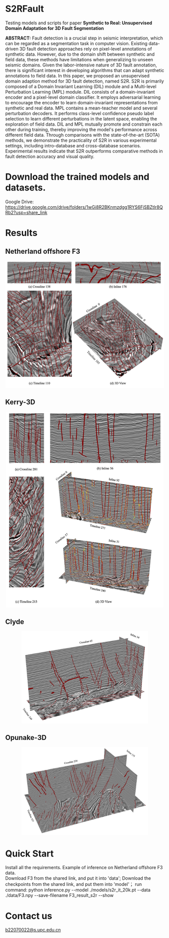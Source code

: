 # S2RFault
Testing models and scripts for paper **Synthetic to Real: Unsupervised Domain Adaptation for 3D Fault Segmentation**

**ABSTRACT:**
Fault detection is a crucial step in seismic interpretation, which can be regarded as a segmentation task in computer vision. Existing data-driven 3D fault detection approaches rely on pixel-level annotations of synthetic data. However, due to the domain shift between synthetic and field data, these methods have limitations when generalizing to unseen seismic domains. Given the labor-intensive nature of 3D fault annotation, there is significant interest in developing algorithms that can adapt synthetic annotations to field data. In this paper, we proposed an unsupervised domain adaption method for 3D fault detection, named S2R. S2R is primarily composed of a Domain Invariant Learning (DIL) module and a Multi-level Perturbation Learning (MPL) module. DIL consists of a domain-invariant encoder and a pixel-level domain classifier. It employs adversarial learning to encourage the encoder to learn domain-invariant representations from synthetic and real data. MPL contains a mean-teacher model and several perturbation decoders. It performs class-level confidence pseudo label selection to learn different perturbations in the latent space, enabling the exploration of field data. DIL and MPL mutually promote and constrain each other during training, thereby improving the model's performance across different field data. Through comparisons with the state-of-the-art (SOTA) methods, we demonstrate the practicality of S2R in various experimental settings, including intro-database and cross-database scenarios. Experimental results indicate that S2R outperforms comparative methods in fault detection accuracy and visual quality.

# Download the trained models and datasets.
Google Drive: https://drive.google.com/drive/folders/1wGi8R2BKnmzdgg1RYS6FjSBZtlr8QRb2?usp=share_link

# Results
## Netherland offshore F3
<div align=center><img src="https://github.com/yinruonan/S2RFault/blob/master/imgs/F3.jpg" width="600" alt="F3 Results"/><br/></div>

## Kerry-3D
<div align=center><img src="https://github.com/yinruonan/S2RFault/blob/master/imgs/Kerry.jpg" width="500" alt="Kerry Results"/><br/></div>

## Clyde
<div align=center><img src="https://github.com/yinruonan/S2RFault/blob/master/imgs/Clyde.jpg" width="400" alt="Clyde Results"/><br/></div>

## Opunake-3D
<div align=center><img src="https://github.com/yinruonan/S2RFault/blob/master/imgs/Opunake.jpg" width="400" alt="Kerry Results"/><br/></div>

# Quick Start
Install all the requirements.
Example of inference on Netherland offshore F3 data.  
Download F3 from the shared link, and put it into 'data';
Download the checkpoints from the shared link, and put them into 'model'；
run command: python inference.py --model ./models/s2r_it_20k.pt --data ./data/F3.npy --save-filename F3_result_s2r --show

# Contact us
b22070022@s.upc.edu.cn
